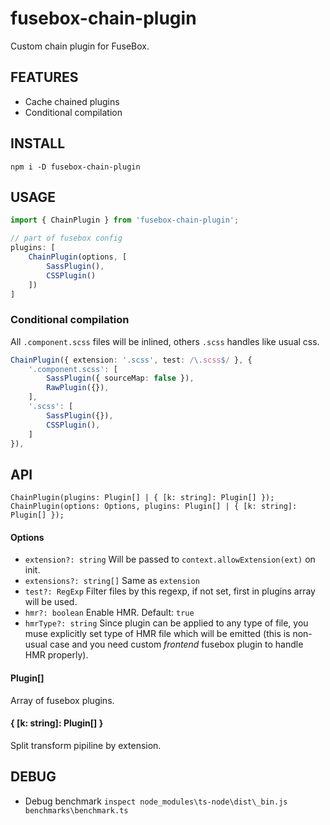 # fusebox-chain-plugin
Custom chain plugin for FuseBox.

FEATURES
---
* Cache chained plugins
* Conditional compilation

INSTALL
---
```
npm i -D fusebox-chain-plugin
```

USAGE
---
```ts
import { ChainPlugin } from 'fusebox-chain-plugin';
```
```ts
// part of fusebox config
plugins: [
	ChainPlugin(options, [
		SassPlugin(),
		CSSPlugin()
	])
]
```
### Conditional compilation
All `.component.scss` files will be inlined, others `.scss` handles like usual css.
```ts
ChainPlugin({ extension: '.scss', test: /\.scss$/ }, {
    '.component.scss': [
        SassPlugin({ sourceMap: false }),
        RawPlugin({}),
    ],
    '.scss': [
        SassPlugin({}),
        CSSPlugin(),
    ]
}),
```

API
---
```
ChainPlugin(plugins: Plugin[] | { [k: string]: Plugin[] });
ChainPlugin(options: Options, plugins: Plugin[] | { [k: string]: Plugin[] });
```
#### Options
* `extension?: string`
	Will be passed to `context.allowExtension(ext)` on init.
* `extensions?: string[]`
	Same as `extension`
* `test?: RegExp`
	Filter files by this regexp, if not set, first in plugins array will be used.
* `hmr?: boolean`
	Enable HMR.
	Default: `true`
* `hmrType?: string`
	Since plugin can be applied to any type of file, you muse explicitly set type of HMR file
	which will be emitted (this is non-usual case and you need custom *frontend* fusebox plugin
	to handle HMR properly).

#### Plugin[]
Array of fusebox plugins.

#### { [k: string]: Plugin[] }
Split transform pipiline by extension.

DEBUG
---
* Debug benchmark `inspect node_modules\ts-node\dist\_bin.js benchmarks\benchmark.ts`
